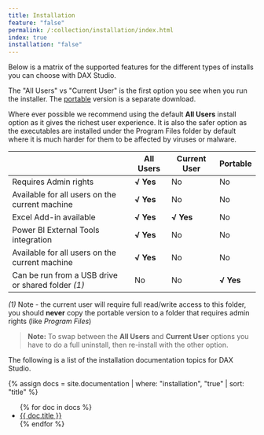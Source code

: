 ```yaml
---
title: Installation
feature: "false"
permalink: /:collection/installation/index.html
index: true
installation: "false"
---
```



Below is a matrix of the supported features for the different types of installs you can choose with DAX Studio.

The "All Users" vs "Current User" is the first option you see when you run the installer. The [portable](portable) version is a separate download.

Where ever possible we recommend using the default **All Users** install option as it gives the richest user experience. It is also the safer option as the executables are installed under the Program Files folder by default where it is much harder for them to be affected by viruses or malware.

|  | All Users | Current User | Portable |
|---|---|---|---|
|Requires Admin rights| **√ Yes** | No | No | 
|Available for all users on the current machine| **√ Yes** | No | No | 
|Excel Add-in available| **√ Yes** | **√ Yes** | No | 
|Power BI External Tools integration| **√ Yes** | No | No | 
|Available for all users on the current machine| **√ Yes** | No | No | 
|Can be run from a USB drive or shared folder _(1)_| No | No | **√ Yes** | 

 _(1)_ Note - the current user will require full read/write access to this folder, you should **never** copy the portable version to a folder that requires admin rights (like *Program Files*) 

> **Note:** To swap between the **All Users** and **Current User** options you have to do a full uninstall, then re-install with the other option.

The following is a list of the installation documentation topics for DAX Studio.

{% assign docs = site.documentation | where: "installation", "true" | sort: "title" %}

<ul >
{% for doc in docs %}
<li >
	<a href="{{ doc.url }}">
	{{ doc.title }}
	</a>
</li>
{% endfor %}
</ul>